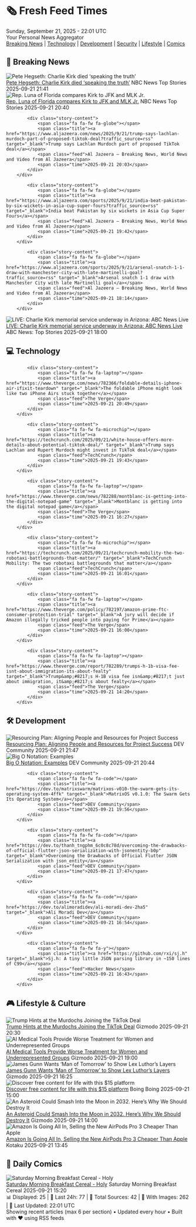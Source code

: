 <!-- Processing 54 RSS feeds at 2025-09-21 22:01:41 UTC -->
<!-- Processing: XKCD -->
<!-- Processing: Saturday Morning Breakfast Cereal -->
<!-- Processing: Dilbert -->
<!-- Processing: Questionable Content -->
<!-- Processing: CNN Breaking News -->
<!-- Processing: BBC Breaking News -->
<!-- Processing: CBC News -->
<!-- Error processing https://rss.cbc.ca/lineup/topstories.xml: The read operation timed out -->
<!-- Processing: Reuters Top News -->
<!-- Processing: Associated Press Breaking -->
<!-- Processing: NBC News Breaking -->
<!-- Processing: TechCrunch -->
<!-- Processing: The Verge -->
<!-- Processing: O'Reilly Radar -->
<!-- Processing: Dev.to -->
<!-- Processing: StackOverflow Blog -->
<!-- Processing: DistroWatch -->
<!-- Processing: Linux.com -->
<!-- Processing: Red Hat Blog -->
<!-- Processing: Ubuntu Blog -->
<!-- Processing: GitHub Blog -->
<!-- Processing: GitLab Blog -->
<!-- Processing: DZone -->
<!-- Processing: Martin Fowler -->
<!-- Processing: Coding Horror -->
<!-- Processing: Lifehacker -->
<!-- Processing: Krebs on Security -->
<!-- Processing: Schneier on Security -->
<!-- Generated 3 new posts out of 27 feeds processed -->
<div class="newspaper-header">
    <h1 class="newspaper-title">🗞️ Fresh Feed Times</h1>
    <div class="newspaper-date">Sunday, September 21, 2025 - 22:01 UTC</div>
    <div class="newspaper-subtitle">Your Personal News Aggregator</div>
</div>

<div class="newspaper-nav">
    <a href="#breaking">Breaking News</a> |
    <a href="#tech">Technology</a> |
    <a href="#dev">Development</a> |
    <a href="#security">Security</a> |
    <a href="#lifestyle">Lifestyle</a> |
    <a href="#webcomics">Comics</a>
</div>

<div class="news-section breaking-news" id="breaking">
<h2 class="section-header">🚨 Breaking News</h2>
<div class="stories-container">
<div class="story">
            <img src="https://media-cldnry.s-nbcnews.com/image/upload/t_fit_1500w/mpx/2704722219/2025_09/hegsethvertthumb2-di0lny.jpg" alt="Pete Hegseth: Charlie Kirk died ‘speaking the truth’" class="story-image" loading="lazy" onerror="this.style.display='none'">
            <div class="story-content">
                <span class="fa fa-fw fa-broadcast-tower"></span>
                <span class="title"><a href="https://www.nbcnews.com/video/shorts/pete-hegseth-charlie-kirk-died-speaking-the-truth-248032837989" target="_blank">Pete Hegseth: Charlie Kirk died ‘speaking the truth’</a></span>
                <span class="feed">NBC News Top Stories</span>
                <span class="time">2025-09-21 21:41</span>
            </div>
        </div>
<div class="story">
            <img src="https://media-cldnry.s-nbcnews.com/image/upload/t_fit_1500w/mpx/2704722219/2025_09/tm-vert-luna-kbro0s.jpg" alt="Rep. Luna of Florida compares Kirk to JFK and MLK Jr." class="story-image" loading="lazy" onerror="this.style.display='none'">
            <div class="story-content">
                <span class="fa fa-fw fa-broadcast-tower"></span>
                <span class="title"><a href="https://www.nbcnews.com/video/shorts/rep-luna-of-florida-compares-kirk-to-jfk-and-mlk-jr-248033861797" target="_blank">Rep. Luna of Florida compares Kirk to JFK and MLK Jr.</a></span>
                <span class="feed">NBC News Top Stories</span>
                <span class="time">2025-09-21 20:40</span>
            </div>
        </div>
<div class="story">
            
            <div class="story-content">
                <span class="fa fa-fw fa-globe"></span>
                <span class="title"><a href="https://www.aljazeera.com/news/2025/9/21/trump-says-lachlan-murdoch-part-of-proposed-tiktok-deal?traffic_source=rss" target="_blank">Trump says Lachlan Murdoch part of proposed TikTok deal</a></span>
                <span class="feed">Al Jazeera – Breaking News, World News and Video from Al Jazeera</span>
                <span class="time">2025-09-21 20:03</span>
            </div>
        </div>
<div class="story">
            
            <div class="story-content">
                <span class="fa fa-fw fa-globe"></span>
                <span class="title"><a href="https://www.aljazeera.com/sports/2025/9/21/india-beat-pakistan-by-six-wickets-in-asia-cup-super-fours?traffic_source=rss" target="_blank">India beat Pakistan by six wickets in Asia Cup Super Fours</a></span>
                <span class="feed">Al Jazeera – Breaking News, World News and Video from Al Jazeera</span>
                <span class="time">2025-09-21 19:42</span>
            </div>
        </div>
<div class="story">
            
            <div class="story-content">
                <span class="fa fa-fw fa-globe"></span>
                <span class="title"><a href="https://www.aljazeera.com/sports/2025/9/21/arsenal-snatch-1-1-draw-with-manchester-city-with-late-martinelli-goal?traffic_source=rss" target="_blank">Arsenal snatch 1-1 draw with Manchester City with late Martinelli goal</a></span>
                <span class="feed">Al Jazeera – Breaking News, World News and Video from Al Jazeera</span>
                <span class="time">2025-09-21 18:14</span>
            </div>
        </div>
<div class="story">
            <img src="https://s.abcnews.com/images/Politics/charlie-kirk-memorial-01-abc-jt-250920_1758392780545_hpMain_4x3t_384.jpg" alt="LIVE:  Charlie Kirk memorial service underway in Arizona: ABC News Live" class="story-image" loading="lazy" onerror="this.style.display='none'">
            <div class="story-content">
                <span class="fa fa-fw fa-tv"></span>
                <span class="title"><a href="https://abcnews.go.com/Live/video/abcnews-live-41463246" target="_blank">LIVE:  Charlie Kirk memorial service underway in Arizona: ABC News Live</a></span>
                <span class="feed">ABC News: Top Stories</span>
                <span class="time">2025-09-21 18:00</span>
            </div>
        </div>
</div>
</div>
<div class="news-section tech-news" id="tech">
<h2 class="section-header">💻 Technology</h2>
<div class="stories-container">
<div class="story">
            
            <div class="story-content">
                <span class="fa fa-fw fa-laptop"></span>
                <span class="title"><a href="https://www.theverge.com/news/782366/foldable-details-iphone-air-ifixit-teardown" target="_blank">The foldable iPhone might look like two iPhone Airs stuck together</a></span>
                <span class="feed">The Verge</span>
                <span class="time">2025-09-21 20:49</span>
            </div>
        </div>
<div class="story">
            
            <div class="story-content">
                <span class="fa fa-fw fa-microchip"></span>
                <span class="title"><a href="https://techcrunch.com/2025/09/21/white-house-offers-more-details-about-potential-tiktok-deal/" target="_blank">Trump says Lachlan and Rupert Murdoch might invest in TikTok deal</a></span>
                <span class="feed">TechCrunch</span>
                <span class="time">2025-09-21 19:43</span>
            </div>
        </div>
<div class="story">
            
            <div class="story-content">
                <span class="fa fa-fw fa-laptop"></span>
                <span class="title"><a href="https://www.theverge.com/news/782288/montblanc-is-getting-into-the-digital-notepad-game" target="_blank">Montblanc is getting into the digital notepad game</a></span>
                <span class="feed">The Verge</span>
                <span class="time">2025-09-21 16:27</span>
            </div>
        </div>
<div class="story">
            
            <div class="story-content">
                <span class="fa fa-fw fa-microchip"></span>
                <span class="title"><a href="https://techcrunch.com/2025/09/21/techcrunch-mobility-the-two-robotaxi-battlegrounds-that-matter/" target="_blank">TechCrunch Mobility: The two robotaxi battlegrounds that matter</a></span>
                <span class="feed">TechCrunch</span>
                <span class="time">2025-09-21 16:01</span>
            </div>
        </div>
<div class="story">
            
            <div class="story-content">
                <span class="fa fa-fw fa-laptop"></span>
                <span class="title"><a href="https://www.theverge.com/policy/782197/amazon-prime-ftc-consumer-protection-trial" target="_blank">A jury will decide if Amazon illegally tricked people into paying for Prime</a></span>
                <span class="feed">The Verge</span>
                <span class="time">2025-09-21 16:00</span>
            </div>
        </div>
<div class="story">
            
            <div class="story-content">
                <span class="fa fa-fw fa-laptop"></span>
                <span class="title"><a href="https://www.theverge.com/report/782289/trumps-h-1b-visa-fee-isnt-about-immigration-its-about-fealty" target="_blank">Trump&amp;#8217;s H-1B visa fee isn&amp;#8217;t just about immigration, it&amp;#8217;s about fealty</a></span>
                <span class="feed">The Verge</span>
                <span class="time">2025-09-21 14:20</span>
            </div>
        </div>
</div>
</div>
<div class="news-section dev-news" id="dev">
<h2 class="section-header">🛠️ Development</h2>
<div class="stories-container">
<div class="story">
            <img src="https://media2.dev.to/dynamic/image/width=800%2Cheight=%2Cfit=scale-down%2Cgravity=auto%2Cformat=auto/https%3A%2F%2Fdev-to-uploads.s3.amazonaws.com%2Fuploads%2Farticles%2Fifjs82btfktiy8z315ya.png" alt="Resourcing Plan: Aligning People and Resources for Project Success" class="story-image" loading="lazy" onerror="this.style.display='none'">
            <div class="story-content">
                <span class="fa fa-fw fa-code"></span>
                <span class="title"><a href="https://dev.to/writegenic/resourcing-plan-aligning-people-and-resources-for-project-success-1k9e" target="_blank">Resourcing Plan: Aligning People and Resources for Project Success</a></span>
                <span class="feed">DEV Community</span>
                <span class="time">2025-09-21 21:47</span>
            </div>
        </div>
<div class="story">
            <img src="https://media2.dev.to/dynamic/image/width=800%2Cheight=%2Cfit=scale-down%2Cgravity=auto%2Cformat=auto/https%3A%2F%2Fdev-to-uploads.s3.amazonaws.com%2Fuploads%2Farticles%2Fjtsb169u437ig8s73bp9.png" alt="Big O Notation: Examples" class="story-image" loading="lazy" onerror="this.style.display='none'">
            <div class="story-content">
                <span class="fa fa-fw fa-code"></span>
                <span class="title"><a href="https://dev.to/talaamm/big-o-notation-examples-4ej" target="_blank">Big O Notation: Examples</a></span>
                <span class="feed">DEV Community</span>
                <span class="time">2025-09-21 20:44</span>
            </div>
        </div>
<div class="story">
            
            <div class="story-content">
                <span class="fa fa-fw fa-code"></span>
                <span class="title"><a href="https://dev.to/matrixswarm/matrixos-v010-the-swarm-gets-its-operating-system-4ffk" target="_blank">MatrixOS v0.1.0: The Swarm Gets Its Operating System</a></span>
                <span class="feed">DEV Community</span>
                <span class="time">2025-09-21 19:56</span>
            </div>
        </div>
<div class="story">
            
            <div class="story-content">
                <span class="fa fa-fw fa-code"></span>
                <span class="title"><a href="https://dev.to/thanh_tngphm_6c0c8c78d/overcoming-the-drawbacks-of-official-flutter-json-serialization-with-jsonentity-b0p" target="_blank">Overcoming the Drawbacks of Official Flutter JSON Serialization with json_entity</a></span>
                <span class="feed">DEV Community</span>
                <span class="time">2025-09-21 17:47</span>
            </div>
        </div>
<div class="story">
            
            <div class="story-content">
                <span class="fa fa-fw fa-code"></span>
                <span class="title"><a href="https://dev.to/alimoradidev/ali-moradi-dev-2ha5" target="_blank">Ali Moradi Dev</a></span>
                <span class="feed">DEV Community</span>
                <span class="time">2025-09-21 16:54</span>
            </div>
        </div>
<div class="story">
            
            <div class="story-content">
                <span class="fa fa-fw fa-y"></span>
                <span class="title"><a href="https://github.com/rxi/sj.h" target="_blank">Sj.h: A tiny little JSON parsing library in ~150 lines of C99</a></span>
                <span class="feed">Hacker News</span>
                <span class="time">2025-09-21 16:43</span>
            </div>
        </div>
</div>
</div>
<div class="news-section lifestyle-news" id="lifestyle">
<h2 class="section-header">🎮 Lifestyle & Culture</h2>
<div class="stories-container">
<div class="story">
            <img src="https://gizmodo.com/app/uploads/2023/02/095e738dd3c65bc27b597b6986623740.jpg" alt="Trump Hints at the Murdochs Joining the TikTok Deal" class="story-image" loading="lazy" onerror="this.style.display='none'">
            <div class="story-content">
                <span class="fa fa-fw fa-computer"></span>
                <span class="title"><a href="https://gizmodo.com/trump-hints-at-the-murdochs-joining-the-tiktok-deal-2000661964" target="_blank">Trump Hints at the Murdochs Joining the TikTok Deal</a></span>
                <span class="feed">Gizmodo</span>
                <span class="time">2025-09-21 20:30</span>
            </div>
        </div>
<div class="story">
            <img src="https://gizmodo.com/app/uploads/2025/08/woman-at-doctors-office.jpg" alt="AI Medical Tools Provide Worse Treatment for Women and Underrepresented Groups" class="story-image" loading="lazy" onerror="this.style.display='none'">
            <div class="story-content">
                <span class="fa fa-fw fa-computer"></span>
                <span class="title"><a href="https://gizmodo.com/ai-medical-tools-provide-worse-treatment-for-women-and-underrepresented-groups-2000661945" target="_blank">AI Medical Tools Provide Worse Treatment for Women and Underrepresented Groups</a></span>
                <span class="feed">Gizmodo</span>
                <span class="time">2025-09-21 19:00</span>
            </div>
        </div>
<div class="story">
            <img src="https://gizmodo.com/app/uploads/2025/07/james-gunn-superman-lex-luthor-mr-handsome.jpg" alt="James Gunn Wants ‘Man of Tomorrow’ to Show Lex Luthor’s Layers" class="story-image" loading="lazy" onerror="this.style.display='none'">
            <div class="story-content">
                <span class="fa fa-fw fa-computer"></span>
                <span class="title"><a href="https://gizmodo.com/james-gunn-wants-man-of-tomorrow-to-show-lex-luthors-layers-2000661860" target="_blank">James Gunn Wants ‘Man of Tomorrow’ to Show Lex Luthor’s Layers</a></span>
                <span class="feed">Gizmodo</span>
                <span class="time">2025-09-21 16:25</span>
            </div>
        </div>
<div class="story">
            <img src="https://i0.wp.com/boingboing.net/wp-content/uploads/2025/09/BitMar-Streaming-Content-Finder-1.jpg?fit=1200%2C901&amp;quality=60&amp;ssl=1" alt="Discover free content for life with this $15 platform" class="story-image" loading="lazy" onerror="this.style.display='none'">
            <div class="story-content">
                <span class="fa fa-fw fa-arrow-right"></span>
                <span class="title"><a href="https://boingboing.net/2025/09/21/discover-free-content-for-life-with-this-15-platform.html" target="_blank">Discover free content for life with this $15 platform</a></span>
                <span class="feed">Boing Boing</span>
                <span class="time">2025-09-21 15:00</span>
            </div>
        </div>
<div class="story">
            <img src="https://gizmodo.com/app/uploads/2025/09/asteroid-2024-yr4.jpg" alt="An Asteroid Could Smash Into the Moon in 2032. Here’s Why We Should Destroy It" class="story-image" loading="lazy" onerror="this.style.display='none'">
            <div class="story-content">
                <span class="fa fa-fw fa-computer"></span>
                <span class="title"><a href="https://gizmodo.com/an-asteroid-could-smash-into-the-moon-in-2032-heres-why-we-should-destroy-it-2000661550" target="_blank">An Asteroid Could Smash Into the Moon in 2032. Here’s Why We Should Destroy It</a></span>
                <span class="feed">Gizmodo</span>
                <span class="time">2025-09-21 14:00</span>
            </div>
        </div>
<div class="story">
            <img src="https://kotaku.com/app/uploads/2025/09/airpods-pro-3.jpg" alt="Amazon Is Going All In, Selling the New AirPods Pro 3 Cheaper Than Apple" class="story-image" loading="lazy" onerror="this.style.display='none'">
            <div class="story-content">
                <span class="fa fa-fw fa-gamepad"></span>
                <span class="title"><a href="https://kotaku.com/amazon-is-going-all-in-selling-the-new-airpods-pro-3-cheaper-than-apple-2000627489" target="_blank">Amazon Is Going All In, Selling the New AirPods Pro 3 Cheaper Than Apple</a></span>
                <span class="feed">Kotaku</span>
                <span class="time">2025-09-21 13:45</span>
            </div>
        </div>
</div>
</div>
<div class="news-section webcomics-section" id="webcomics">
<h2 class="section-header">🎨 Daily Comics</h2>
<div class="stories-container">
<div class="story">
            <img src="https://www.smbc-comics.com/comics/1758236416-20250921.png" alt="Saturday Morning Breakfast Cereal - Holy" class="story-image" loading="lazy" onerror="this.style.display='none'">
            <div class="story-content">
                <span class="fa fa-fw fa-smile"></span>
                <span class="title"><a href="https://www.smbc-comics.com/comic/holy" target="_blank">Saturday Morning Breakfast Cereal - Holy</a></span>
                <span class="feed">Saturday Morning Breakfast Cereal</span>
                <span class="time">2025-09-21 15:20</span>
            </div>
        </div>
</div>
</div>

<div class="newspaper-footer">
    <div class="stats">
        📊 Displayed: 25 | 📅 Last 24h: 77 | 📡 Total Sources: 42 | 📸 With Images: 262 |
        🔄 Last Updated: 22:01 UTC
    </div>
    <div class="footer-note">
        Showing recent articles (max 6 per section) • Updated every hour • Built with ❤️ using RSS feeds
    </div>
</div>
